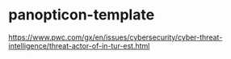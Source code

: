 # panopticon-template

https://www.pwc.com/gx/en/issues/cybersecurity/cyber-threat-intelligence/threat-actor-of-in-tur-est.html

